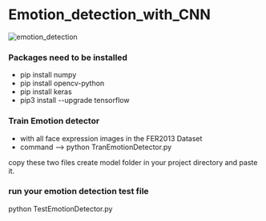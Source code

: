 # Emotion_detection_with_CNN

![emotion_detection](https://github.com/datamagic2020/Emotion_detection_with_CNN/blob/main/emoition_detection.png)

### Packages need to be installed
- pip install numpy
- pip install opencv-python
- pip install keras
- pip3 install --upgrade tensorflow


### Train Emotion detector
- with all face expression images in the FER2013 Dataset
- command --> python TranEmotionDetector.py

copy these two files create model folder in your project directory and paste it.

### run your emotion detection test file
python TestEmotionDetector.py
